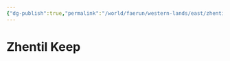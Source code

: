 ```yaml
---
{"dg-publish":true,"permalink":"/world/faerun/western-lands/east/zhentil-keep/"}
---
```



# Zhentil Keep